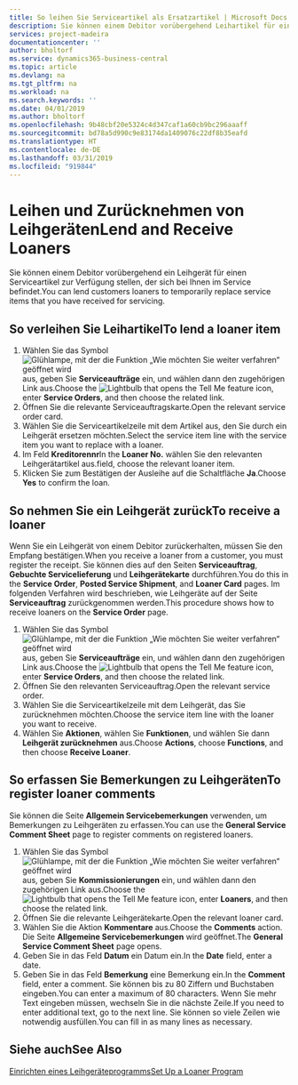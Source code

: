 ```yaml
---
title: So leihen Sie Serviceartikel als Ersatzartikel | Microsoft Docs
description: Sie können einem Debitor vorübergehend Leihartikel für einen Serviceartikel zur Verfügung stellen, der sich bei Ihnen im Service befindet.
services: project-madeira
documentationcenter: ''
author: bholtorf
ms.service: dynamics365-business-central
ms.topic: article
ms.devlang: na
ms.tgt_pltfrm: na
ms.workload: na
ms.search.keywords: ''
ms.date: 04/01/2019
ms.author: bholtorf
ms.openlocfilehash: 9b48cbf20e5324c4d347caf1a60cb9bc296aaaff
ms.sourcegitcommit: bd78a5d990c9e83174da1409076c22df8b35eafd
ms.translationtype: HT
ms.contentlocale: de-DE
ms.lasthandoff: 03/31/2019
ms.locfileid: "919844"
---
```

# <a name="lend-and-receive-loaners"></a><span data-ttu-id="686f7-103">Leihen und Zurücknehmen von Leihgeräten</span><span class="sxs-lookup"><span data-stu-id="686f7-103">Lend and Receive Loaners</span></span>
<span data-ttu-id="686f7-104">Sie können einem Debitor vorübergehend ein Leihgerät für einen Serviceartikel zur Verfügung stellen, der sich bei Ihnen im Service befindet.</span><span class="sxs-lookup"><span data-stu-id="686f7-104">You can lend customers loaners to temporarily replace service items that you have received for servicing.</span></span>  
  
## <a name="to-lend-a-loaner-item"></a><span data-ttu-id="686f7-105">So verleihen Sie Leihartikel</span><span class="sxs-lookup"><span data-stu-id="686f7-105">To lend a loaner item</span></span>    
1. <span data-ttu-id="686f7-106">Wählen Sie das Symbol ![Glühlampe, mit der die Funktion „Wie möchten Sie weiter verfahren“ geöffnet wird](media/ui-search/search_small.png "Wie möchten Sie weiter verfahren?") aus, geben Sie **Serviceaufträge** ein, und wählen dann den zugehörigen Link aus.</span><span class="sxs-lookup"><span data-stu-id="686f7-106">Choose the ![Lightbulb that opens the Tell Me feature](media/ui-search/search_small.png "Tell me what you want to do") icon, enter **Service Orders**, and then choose the related link.</span></span>  
2. <span data-ttu-id="686f7-107">Öffnen Sie die relevante Serviceauftragskarte.</span><span class="sxs-lookup"><span data-stu-id="686f7-107">Open the relevant service order card.</span></span>  
3. <span data-ttu-id="686f7-108">Wählen Sie die Serviceartikelzeile mit dem Artikel aus, den Sie durch ein Leihgerät ersetzen möchten.</span><span class="sxs-lookup"><span data-stu-id="686f7-108">Select the service item line with the service item you want to replace with a loaner.</span></span>  
4. <span data-ttu-id="686f7-109">Im Feld **Kreditorennr**</span><span class="sxs-lookup"><span data-stu-id="686f7-109">In the **Loaner No.**</span></span> <span data-ttu-id="686f7-110">wählen Sie den relevanten Leihgerätartikel aus.</span><span class="sxs-lookup"><span data-stu-id="686f7-110">field, choose the relevant loaner item.</span></span>  
5. <span data-ttu-id="686f7-111">Klicken Sie zum Bestätigen der Ausleihe auf die Schaltfläche **Ja**.</span><span class="sxs-lookup"><span data-stu-id="686f7-111">Choose **Yes** to confirm the loan.</span></span>  

## <a name="to-receive-a-loaner"></a><span data-ttu-id="686f7-112">So nehmen Sie ein Leihgerät zurück</span><span class="sxs-lookup"><span data-stu-id="686f7-112">To receive a loaner</span></span>  
<span data-ttu-id="686f7-113">Wenn Sie ein Leihgerät von einem Debitor zurückerhalten, müssen Sie den Empfang bestätigen.</span><span class="sxs-lookup"><span data-stu-id="686f7-113">When you receive a loaner from a customer, you must register the receipt.</span></span> <span data-ttu-id="686f7-114">Sie können dies auf den Seiten **Serviceauftrag**, **Gebuchte Servicelieferung** und **Leihgerätekarte** durchführen.</span><span class="sxs-lookup"><span data-stu-id="686f7-114">You do this in the **Service Order**, **Posted Service Shipment**, and **Loaner Card** pages.</span></span> <span data-ttu-id="686f7-115">Im folgenden Verfahren wird beschrieben, wie Leihgeräte auf der Seite **Serviceauftrag** zurückgenommen werden.</span><span class="sxs-lookup"><span data-stu-id="686f7-115">This procedure shows how to receive loaners on the **Service Order** page.</span></span>  
  
1. <span data-ttu-id="686f7-116">Wählen Sie das Symbol ![Glühlampe, mit der die Funktion „Wie möchten Sie weiter verfahren“ geöffnet wird](media/ui-search/search_small.png "Wie möchten Sie weiter verfahren?") aus, geben Sie **Serviceaufträge** ein, und wählen dann den zugehörigen Link aus.</span><span class="sxs-lookup"><span data-stu-id="686f7-116">Choose the ![Lightbulb that opens the Tell Me feature](media/ui-search/search_small.png "Tell me what you want to do") icon, enter **Service Orders**, and then choose the related link.</span></span>  
2. <span data-ttu-id="686f7-117">Öffnen Sie den relevanten Serviceauftrag.</span><span class="sxs-lookup"><span data-stu-id="686f7-117">Open the relevant service order.</span></span>  
3. <span data-ttu-id="686f7-118">Wählen Sie die Serviceartikelzeile mit dem Leihgerät, das Sie zurücknehmen möchten.</span><span class="sxs-lookup"><span data-stu-id="686f7-118">Choose the service item line with the loaner you want to receive.</span></span>  
4. <span data-ttu-id="686f7-119">Wählen Sie **Aktionen**, wählen Sie **Funktionen**, und wählen Sie dann **Leihgerät zurücknehmen** aus.</span><span class="sxs-lookup"><span data-stu-id="686f7-119">Choose **Actions**, choose **Functions**, and then choose **Receive Loaner**.</span></span>  

## <a name="to-register-loaner-comments"></a><span data-ttu-id="686f7-120">So erfassen Sie Bemerkungen zu Leihgeräten</span><span class="sxs-lookup"><span data-stu-id="686f7-120">To register loaner comments</span></span>  
<span data-ttu-id="686f7-121">Sie können die Seite **Allgemein Servicebemerkungen** verwenden, um Bemerkungen zu Leihgeräten zu erfassen.</span><span class="sxs-lookup"><span data-stu-id="686f7-121">You can use the **General Service Comment Sheet** page to register comments on registered loaners.</span></span>  
  
1. <span data-ttu-id="686f7-122">Wählen Sie das Symbol ![Glühlampe, mit der die Funktion „Wie möchten Sie weiter verfahren“ geöffnet wird](media/ui-search/search_small.png "Wie möchten Sie weiter verfahren?") aus, geben Sie **Kommissionierungen** ein, und wählen dann den zugehörigen Link aus.</span><span class="sxs-lookup"><span data-stu-id="686f7-122">Choose the ![Lightbulb that opens the Tell Me feature](media/ui-search/search_small.png "Tell me what you want to do") icon, enter **Loaners**, and then choose the related link.</span></span>  
2. <span data-ttu-id="686f7-123">Öffnen Sie die relevante Leihgerätekarte.</span><span class="sxs-lookup"><span data-stu-id="686f7-123">Open the relevant loaner card.</span></span>  
3. <span data-ttu-id="686f7-124">Wählen Sie die Aktion **Kommentare** aus.</span><span class="sxs-lookup"><span data-stu-id="686f7-124">Choose the **Comments** action.</span></span> <span data-ttu-id="686f7-125">Die Seite **Allgemeine Servicebemerkungen** wird geöffnet.</span><span class="sxs-lookup"><span data-stu-id="686f7-125">The **General Service Comment Sheet** page opens.</span></span>  
4. <span data-ttu-id="686f7-126">Geben Sie in das Feld **Datum** ein Datum ein.</span><span class="sxs-lookup"><span data-stu-id="686f7-126">In the **Date** field, enter a date.</span></span>  
5. <span data-ttu-id="686f7-127">Geben Sie in das Feld **Bemerkung** eine Bemerkung ein.</span><span class="sxs-lookup"><span data-stu-id="686f7-127">In the **Comment** field, enter a comment.</span></span> <span data-ttu-id="686f7-128">Sie können bis zu 80 Ziffern und Buchstaben eingeben.</span><span class="sxs-lookup"><span data-stu-id="686f7-128">You can enter a maximum of 80 characters.</span></span> <span data-ttu-id="686f7-129">Wenn Sie mehr Text eingeben müssen, wechseln Sie in die nächste Zeile.</span><span class="sxs-lookup"><span data-stu-id="686f7-129">If you need to enter additional text, go to the next line.</span></span> <span data-ttu-id="686f7-130">Sie können so viele Zeilen wie notwendig ausfüllen.</span><span class="sxs-lookup"><span data-stu-id="686f7-130">You can fill in as many lines as necessary.</span></span>  
  
## <a name="see-also"></a><span data-ttu-id="686f7-131">Siehe auch</span><span class="sxs-lookup"><span data-stu-id="686f7-131">See Also</span></span>  
[<span data-ttu-id="686f7-132">Einrichten eines Leihgeräteprogramms</span><span class="sxs-lookup"><span data-stu-id="686f7-132">Set Up a Loaner Program</span></span>](service-how-setup-loaner-program.md)   
